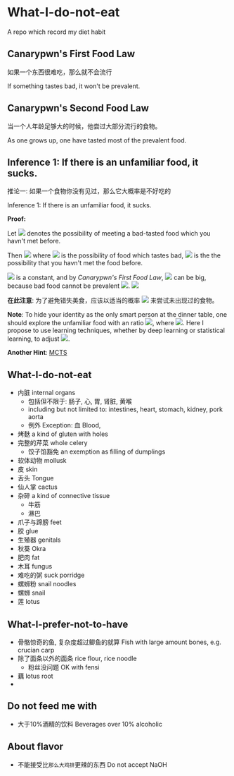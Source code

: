 # What-I-do-not-eat
A repo which record my diet habit

## Canarypwn's First Food Law
如果一个东西很难吃，那么就不会流行 

If something tastes bad, it won't be prevalent.

## Canarypwn's Second Food Law
当一个人年龄足够大的时候，他尝过大部分流行的食物。

As one grows up, one have tasted most of the prevalent food.

## Inference 1: If there is an unfamiliar food, it sucks.

推论一: 如果一个食物你没有见过，那么它大概率是不好吃的

Inference 1: If there is an unfamiliar food, it sucks.

**Proof:**

Let ![](https://latex.codecogs.com/svg.image?P) denotes the possibility of meeting a bad-tasted food which you havn't met before.

Then 
![](https://latex.codecogs.com/svg.image?P&space;=&space;P(A\|B)&space;=&space;\frac{P(A)P(B\|A)}{p(B)}) where ![](https://latex.codecogs.com/svg.image?A) is the possibility of food which tastes bad, ![](https://latex.codecogs.com/svg.image?B) is the the possibility that you havn't met the food before.

![](https://latex.codecogs.com/svg.image?P(B)) is a constant, and by *Canarypwn's First Food Law*, ![](https://latex.codecogs.com/svg.image?P(A)P(B\|A)) can be big, because bad food cannot be prevalent ![](https://latex.codecogs.com/svg.image?P(B\|A)). ![](https://latex.codecogs.com/svg.image?\blacksquare)



**在此注意**: 为了避免错失美食，应该以适当的概率 ![](https://latex.codecogs.com/svg.image?a) 来尝试未出现过的食物。

**Note**: To hide your identity as the only smart person at the dinner table, one should explore the unfamiliar food with an ratio ![](https://latex.codecogs.com/svg.image?a), where ![](https://latex.codecogs.com/svg.image?0&space;\le&space;a&space;\le&space;1). Here I propose to use learning techniques, whether by deep learning or statistical learning, to adjust ![](https://latex.codecogs.com/svg.image?a).

**Another Hint**: [MCTS](https://en.wikipedia.org/wiki/Monte_Carlo_tree_search)

## What-I-do-not-eat
- 内脏 internal organs
  - 包括但不限于: 肠子, 心, 胃, 肾脏, 黄喉
  - including but not limited to: intestines, heart, stomach, kidney, pork aorta
  - 例外 Exception: 血 Blood, 
- 烤麸 a kind of gluten with holes
- 完整的芹菜 whole celery
  - 饺子馅豁免 an exemption as filling of dumplings
- 软体动物 mollusk
- 皮 skin
- 舌头 Tongue
- 仙人掌 cactus
- 杂碎 a kind of connective tissue
  - 牛筋
  - 淋巴
- 爪子与蹄膀 feet
- 胶 glue
- 生殖器 genitals
- 秋葵 Okra 
- 肥肉 fat
- 木耳 fungus
- 难吃的粥 suck porridge
- 螺蛳粉 snail noodles
- 螺蛳 snail
- 莲 lotus

## What-I-prefer-not-to-have
- 骨骼惊奇的鱼, 复杂度超过鲫鱼的就算 Fish with large amount bones, e.g. crucian carp
- 除了面条以外的面条 rice flour, rice noodle
  - 粉丝没问题 OK with fensi
- 藕 lotus root
- 

## Do not feed me with
- 大于10%酒精的饮料 Beverages over 10% alcoholic

## About flavor
- 不能接受比`那么大鸡排`更辣的东西 Do not accept NaOH 
